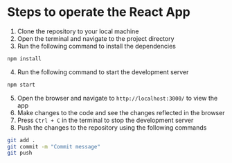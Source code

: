 # Steps to operate the React App

1. Clone the repository to your local machine
2. Open the terminal and navigate to the project directory
3. Run the following command to install the dependencies

```bash
npm install

```

4. Run the following command to start the development server

```bash
npm start
```

5. Open the browser and navigate to `http://localhost:3000/` to view the app
6. Make changes to the code and see the changes reflected in the browser
7. Press `Ctrl + C` in the terminal to stop the development server
8. Push the changes to the repository using the following commands

```bash
git add .
git commit -m "Commit message"
git push
```
